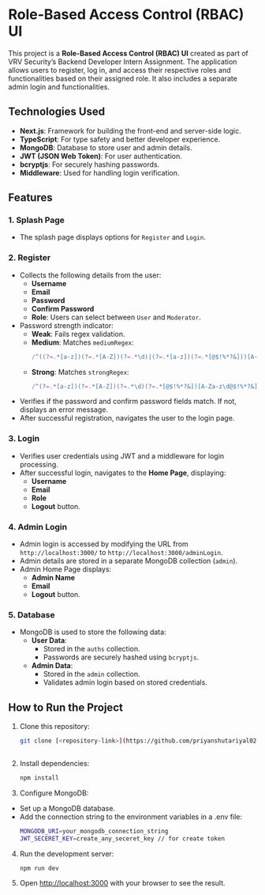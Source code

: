 # Role-Based Access Control (RBAC) UI

This project is a **Role-Based Access Control (RBAC) UI** created as part of VRV Security’s Backend Developer Intern Assignment. The application allows users to register, log in, and access their respective roles and functionalities based on their assigned role. It also includes a separate admin login and functionalities.

## Technologies Used
- **Next.js**: Framework for building the front-end and server-side logic.
- **TypeScript**: For type safety and better developer experience.
- **MongoDB**: Database to store user and admin details.
- **JWT (JSON Web Token)**: For user authentication.
- **bcryptjs**: For securely hashing passwords.
- **Middleware**: Used for handling login verification.

## Features

### 1. Splash Page
- The splash page displays options for `Register` and `Login`.

### 2. Register
- Collects the following details from the user:
  - **Username**
  - **Email**
  - **Password**
  - **Confirm Password**
  - **Role**: Users can select between `User` and `Moderator`.
- Password strength indicator:
  - **Weak**: Fails regex validation.
  - **Medium**: Matches `mediumRegex`:
    ```javascript
    /^((?=.*[a-z])(?=.*[A-Z])(?=.*\d)|(?=.*[a-z])(?=.*[@$!%*?&]))[A-Za-z\d@$!%*?&]{6,}$/;
    ```
  - **Strong**: Matches `strongRegex`:
    ```javascript
    /^(?=.*[a-z])(?=.*[A-Z])(?=.*\d)(?=.*[@$!%*?&])[A-Za-z\d@$!%*?&]{8,}$/;
    ```
- Verifies if the password and confirm password fields match. If not, displays an error message.
- After successful registration, navigates the user to the login page.

### 3. Login
- Verifies user credentials using JWT and a middleware for login processing.
- After successful login, navigates to the **Home Page**, displaying:
  - **Username**
  - **Email**
  - **Role**
  - **Logout** button.

### 4. Admin Login
- Admin login is accessed by modifying the URL from `http://localhost:3000/` to `http://localhost:3000/adminLogin`.
- Admin details are stored in a separate MongoDB collection (`admin`).
- Admin Home Page displays:
  - **Admin Name**
  - **Email**
  - **Logout** button.

### 5. Database
- MongoDB is used to store the following data:
  - **User Data**:
    - Stored in the `auths` collection.
    - Passwords are securely hashed using `bcryptjs`.
  - **Admin Data**:
    - Stored in the `admin` collection.
    - Validates admin login based on stored credentials.

## How to Run the Project
1. Clone this repository:
   ```bash
   git clone [<repository-link>](https://github.com/priyanshutariyal02/RBAC.git)
  
2. Install dependencies:
   ```bash
   npm install

3. Configure MongoDB:
- Set up a MongoDB database.
- Add the connection string to the environment variables in a .env file:
  ```bash
  MONGODB_URI=your_mongodb_connection_string
  JWT_SECERET_KEY=create_any_seceret_key // for create token

4. Run the development server:
   ```bash
   npm run dev

5. Open [http://localhost:3000](http://localhost:3000) with your browser to see the result.


